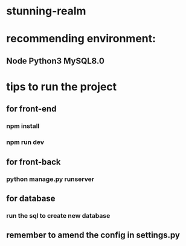 # stunning-realm

# recommending environment:
## Node Python3 MySQL8.0 

# tips to run the project
## for front-end 
### npm install
### npm run dev

## for front-back
### python manage.py runserver

## for database
### run the sql to create new database

## remember to amend the config in settings.py
